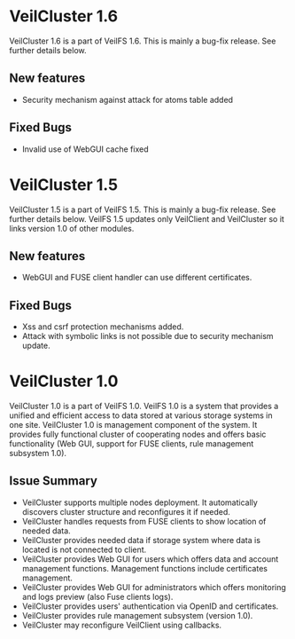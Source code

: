 VeilCluster 1.6
===========

VeilCluster 1.6 is a part of VeilFS 1.6. This is mainly a bug-fix release. See further details below.

New features
-----

* Security mechanism against attack for atoms table added

Fixed Bugs
-----

* Invalid use of WebGUI cache fixed

VeilCluster 1.5
===========

VeilCluster 1.5 is a part of VeilFS 1.5. This is mainly a bug-fix release. See further details below. VeilFS 1.5 updates only VeilClient and VeilCluster so it links version 1.0 of other modules.

New features
-----

* WebGUI and FUSE client handler can use different certificates.

Fixed Bugs
-----

* Xss and csrf protection mechanisms added.
* Attack with symbolic links is not possible due to security mechanism update.

VeilCluster 1.0
===========

VeilCluster 1.0 is a part of VeilFS 1.0. VeilFS 1.0 is a system that provides a unified and efficient access to data stored at various storage systems in one site. VeilCluster 1.0 is management component of the system. It provides fully functional cluster of cooperating nodes and offers basic functionality (Web GUI, support for FUSE clients, rule management subsystem 1.0).

Issue Summary
-----

* VeilCluster supports multiple nodes deployment. It automatically discovers cluster structure and reconfigures it if needed.
* VeilCluster handles requests from FUSE clients to show location of needed data. 
* VeilCluster provides needed data if storage system where data is located is not connected to client.
* VeilCluster provides Web GUI for users which offers data and account management functions. Management functions include certificates management.
* VeilCluster provides Web GUI for administrators which offers monitoring and logs preview (also Fuse clients logs).
* VeilCluster provides users' authentication via OpenID and certificates.
* VeilCluster provides rule management subsystem (version 1.0).
* VeilCluster may reconfigure VeilClient using callbacks.

